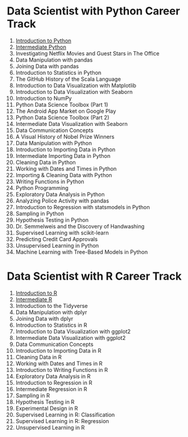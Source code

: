 # Data Scientist with Python Career Track

1. [Introduction to Python](introduction-to-python)
1. [Intermediate Python](intermediate-python)
1. Investigating Netflix Movies and Guest Stars in The Office
1. Data Manipulation with pandas
1. Joining Data with pandas
1. Introduction to Statistics in Python
1. The GitHub History of the Scala Language
1. Introduction to Data Visualization with Matplotlib
1. Introduction to Data Visualization with Seaborn
1. Introduction to NumPy
1. Python Data Science Toolbox (Part 1)
1. The Android App Market on Google Play
1. Python Data Science Toolbox (Part 2)
1. Intermediate Data Visualization with Seaborn
1. Data Communication Concepts
1. A Visual History of Nobel Prize Winners
1. Data Manipulation with Python
1. Introduction to Importing Data in Python
1. Intermediate Importing Data in Python
1. Cleaning Data in Python
1. Working with Dates and Times in Python
1. Importing &amp; Cleaning Data with Python
1. Writing Functions in Python
1. Python Programming
1. Exploratory Data Analysis in Python
1. Analyzing Police Activity with pandas
1. Introduction to Regression with statsmodels in Python
1. Sampling in Python
1. Hypothesis Testing in Python
1. Dr. Semmelweis and the Discovery of Handwashing
1. Supervised Learning with scikit-learn
1. Predicting Credit Card Approvals
1. Unsupervised Learning in Python
1. Machine Learning with Tree-Based Models in Python

# Data Scientist with R Career Track

1. [Introduction to R](introduction-to-r)
1. [Intermediate R](intermediate-r)
1. Introduction to the Tidyverse
1. Data Manipulation with dplyr 
1. Joining Data with dplyr
1. Introduction to Statistics in R
1. Introduction to Data Visualization with ggplot2
1. Intermediate Data Visualization with ggplot2
1. Data Communication Concepts
1. Introduction to Importing Data in R
1. Cleaning Data in R
1. Working with Dates and Times in R
1. Introduction to Writing Functions in R
1. Exploratory Data Analysis in R
1. Introduction to Regression in R
1. Intermediate Regression in R
1. Sampling in R
1. Hypothesis Testing in R
1. Experimental Design in R
1. Supervised Learning in R: Classification
1. Supervised Learning in R: Regression
1. Unsupervised Learning in R